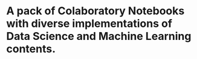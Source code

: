 # A pack of Colaboratory Notebooks with diverse implementations of Data Science and Machine Learning contents.
